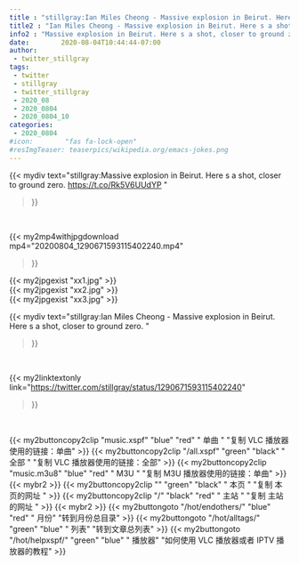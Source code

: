 ```yaml
---
title : "stillgray:Ian Miles Cheong - Massive explosion in Beirut. Here s a shot, closer to ground zero. "
title2 : "Ian Miles Cheong - Massive explosion in Beirut. Here s a shot, closer to ground zero. "
info2 : "Massive explosion in Beirut. Here s a shot, closer to ground zero.  https://t.co/Rk5V6UUdYP "
date:        2020-08-04T10:44:44-07:00
author:
 - twitter_stillgray
tags:
 - twitter
 - stillgray
 - twitter_stillgray
 - 2020_08
 - 2020_0804
 - 2020_0804_10
categories:
 - 2020_0804
#icon:        "fas fa-lock-open"
#resImgTeaser: teaserpics/wikipedia.org/emacs-jokes.png
---
```


{{< mydiv text="stillgray:Massive explosion in Beirut. Here s a shot, closer to ground zero.  https://t.co/Rk5V6UUdYP "
>}}
<br>


{{< my2mp4withjpgdownload mp4="20200804_1290671593115402240.mp4"
>}}

{{< my2jpgexist "xx1.jpg" >}}<br>
{{< my2jpgexist "xx2.jpg" >}}<br>
{{< my2jpgexist "xx3.jpg" >}}<br>



{{< mydiv text="stillgray:Ian Miles Cheong - Massive explosion in Beirut. Here s a shot, closer to ground zero. "
>}}
<br>

{{< my2linktextonly link="https://twitter.com/stillgray/status/1290671593115402240"
>}}


<br>

{{< my2buttoncopy2clip "music.xspf"        "blue"   "red"    " 单曲 "  "复制 VLC 播放器使用的链接：单曲" >}} {{< my2buttoncopy2clip "/all.xspf"         "green"  "black"  " 全部 "  "复制 VLC 播放器使用的链接：全部" >}} {{< my2buttoncopy2clip "music.m3u8"        "blue"   "red"    " M3U  "    "复制 M3U 播放器使用的链接：单曲" >}} {{< mybr2 >}} {{< my2buttoncopy2clip ""                  "green"  "black"  " 本页 "    "复制 本页的网址 " >}} {{< my2buttoncopy2clip "/"                 "black"  "red"    " 主站 "    "复制 主站的网址 " >}} {{< mybr2 >}} {{< my2buttongoto      "/hot/endothers/"   "blue"   "red"    " 月份"   "转到月份总目录" >}} {{< my2buttongoto      "/hot/alltags/"     "green"  "blue"   " 列表"   "转到文章总列表" >}} {{< my2buttongoto      "/hot/helpxspf/"    "green"  "blue"   " 播放器" "如何使用 VLC 播放器或者 IPTV 播放器的教程" >}} 
